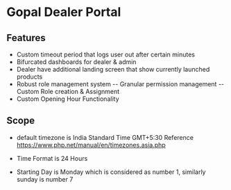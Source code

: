 # Gopal Dealer Portal

## Features

- Custom timeout period that logs user out after certain minutes
- Bifurcated dashboards for dealer & admin
- Dealer have additional landing screen that show currently launched products
- Robust role management system
-- Granular permission management
-- Custom Role creation & Assignment
- Custom Opening Hour Functionality

## Scope

- default timezone is 
    India Standard Time
    GMT+5:30
    Reference https://www.php.net/manual/en/timezones.asia.php

- Time Format is 24 Hours
- Starting Day is Monday which is considered as number 1, similarly sunday is number 7
